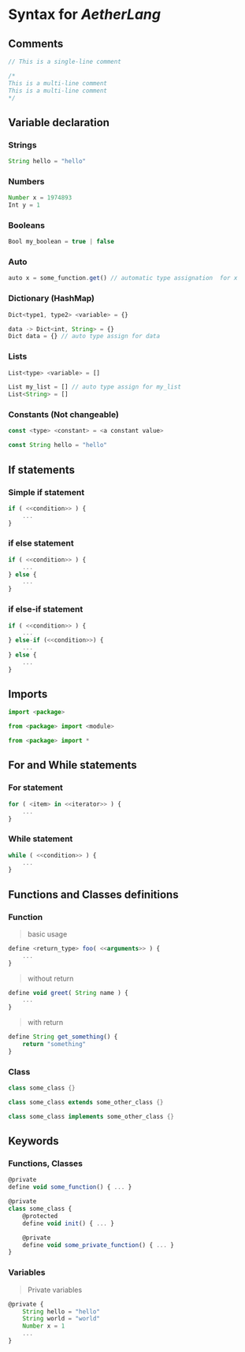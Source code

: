 # Syntax for *AetherLang*

## Comments

```js
// This is a single-line comment

/*
This is a multi-line comment
This is a multi-line comment
*/
```

## Variable declaration

### Strings

```js
String hello = "hello"
```

### Numbers

```js
Number x = 1974893
Int y = 1
```

### Booleans

```js
Bool my_boolean = true | false
```

### Auto

```js
auto x = some_function.get() // automatic type assignation  for x
```

### Dictionary (HashMap)

```js
Dict<type1, type2> <variable> = {}

data -> Dict<int, String> = {}
Dict data = {} // auto type assign for data
```

### Lists

```js
List<type> <variable> = []

List my_list = [] // auto type assign for my_list
List<String> = []
```

### Constants (Not changeable)

```js
const <type> <constant> = <a constant value>

const String hello = "hello"
```

## If statements

### Simple if statement

```js
if ( <<condition>> ) {
    ...
}
```

### if else statement

```js
if ( <<condition>> ) {
    ...
} else {
    ...
}
```

### if else-if statement

````js
if ( <<condition>> ) {
    ...
} else-if (<<condition>>) {
    ...
} else {
    ...
}
````

## Imports

```js
import <package>

from <package> import <module>

from <package> import *
```

## For and While statements

### For statement

```js
for ( <item> in <<iterator>> ) {
    ...
}
```

### While statement

```js
while ( <<condition>> ) {
    ...
}
```

## Functions and Classes definitions

### Function

> basic usage

```js
define <return_type> foo( <<arguments>> ) {
    ...
}
```

> without return

```js
define void greet( String name ) {
    ...
}
```

> with return

```js
define String get_something() {
    return "something"
}
```

### Class

```java
class some_class {}

class some_class extends some_other_class {}

class some_class implements some_other_class {}
```

## Keywords

### Functions, Classes

```js
@private
define void some_function() { ... }
```

```js
@private
class some_class {
    @protected
    define void init() { ... }

    @private
    define void some_private_function() { ... }
}
```

### Variables

> Private variables

```js
@private {
    String hello = "hello"
    String world = "world"
    Number x = 1
    ...
}
```
